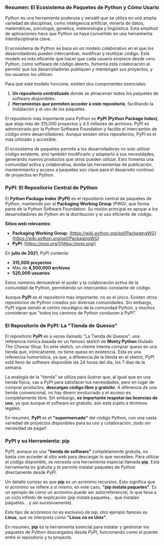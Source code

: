 ### Resumen: El Ecosistema de Paquetes de Python y Cómo Usarlo

Python es una herramienta poderosa y versátil que se utiliza en una amplia variedad de disciplinas, como inteligencia artificial, minería de datos, matemáticas, psicología, genética, meteorología y lingüística. Esta amplitud de aplicaciones hace que Python se haya convertido en una herramienta interdisciplinaria clave.

El ecosistema de Python se basa en un modelo colaborativo en el que los desarrolladores pueden intercambiar, modificar y reutilizar código. Este modelo es más eficiente que hacer que cada usuario empiece desde cero. Python, como software de código abierto, fomenta esta colaboración al permitir que los desarrolladores publiquen y mantengan sus proyectos, y los usuarios los utilicen. 

Para que este modelo funcione, existen dos componentes esenciales:
1. **Un repositorio centralizado** donde se almacenan todos los paquetes de software disponibles.
2. **Herramientas que permiten acceder a este repositorio**, facilitando la instalación y el uso de los paquetes.

El repositorio más importante para Python es **PyPI (Python Package Index)**, que aloja más de 315,000 proyectos y 4.5 millones de archivos. PyPI es administrado por la Python Software Foundation y facilita el intercambio de código entre desarrolladores. Aunque existen otros repositorios, PyPI es el más utilizado y accesible.

El ecosistema de paquetes permite a los desarrolladores no solo utilizar código existente, sino también modificarlo y adaptarlo a sus necesidades, generando nuevos productos que otros pueden utilizar. Esto fomenta una comunidad activa y colaborativa, donde las herramientas de publicación, mantenimiento y acceso a paquetes son clave para el desarrollo continuo de proyectos en Python.

### PyPI: El Repositorio Central de Python

El **Python Package Index (PyPI)** es el repositorio central de paquetes de Python, mantenido por el **Packaging Working Group** (PWG), que forma parte de la Python Software Foundation. Su misión principal es apoyar a los desarrolladores de Python en la distribución y el uso eficiente de código.

**Sitios web relevantes:**
- **Packaging Working Group**: [https://wiki.python.org/psf/PackagingWG](https://wiki.python.org/psf/PackagingWG)
- **PyPI**: [https://pypi.org/](https://pypi.org/)

En **julio de 2021**, PyPI contenía:
- **315,000 proyectos**
- Más de **4,500,000 archivos**
- **520,000 usuarios**

Estos números demuestran el poder y la colaboración activa de la comunidad de Python, permitiendo un intercambio constante de código.

Aunque **PyPI** es el repositorio más importante, no es el único. Existen otros repositorios de Python creados por diversas comunidades. Sin embargo, PyPI sigue siendo el centro neurálgico de la comunidad Python, y muchos consideran que "todos los caminos de Python conducen a PyPI".

### El Repositorio de PyPI: La "Tienda de Quesos"

El repositorio **PyPI** es a veces llamado "La Tienda de Quesos", una referencia irónica basada en un famoso sketch de **Monty Python** titulado *The Cheese Shop*. En este sketch, un cliente intenta comprar queso en una tienda que, irónicamente, no tiene queso en existencia. Esta es una referencia humorística, ya que, a diferencia de la tienda en el sketch, PyPI está lleno de software disponible las 24 horas del día, los 7 días de la semana.

La analogía de la "tienda" se utiliza para ilustrar que, al igual que en una tienda física, vas a PyPI para satisfacer tus necesidades, pero en lugar de comprar productos, **descargas código libre y gratuito**. A diferencia de una tienda convencional, no hay dinero involucrado y el acceso es completamente libre. Sin embargo, **es importante respetar las licencias de uso**, ya que aunque el software es gratuito, aún está sujeto a términos legales.

En resumen, **PyPI** es el **"supermercado"** del código Python, con una vasta variedad de proyectos disponibles para su uso y colaboración, ¡todo sin necesidad de pagar!

### PyPI y su Herramienta: **pip**

PyPI, aunque es una **"tienda de software"** completamente gratuita, no basta con acceder al sitio web para descargar lo que necesites. Para utilizar el código disponible, se necesita una herramienta especial llamada **pip**. Esta herramienta es gratuita y te permite instalar paquetes de Python directamente desde PyPI.

Un detalle curioso es que **pip** es un acrónimo recursivo. Esto significa que el acrónimo se refiere a sí mismo, en este caso, **"pip instala paquetes"**. Es un ejemplo de cómo un acrónimo puede ser autorreferencial, lo que lleva a un ciclo infinito de explicación (pip instala paquetes... que instalan paquetes... y así sucesivamente).

Este tipo de acrónimos no es exclusivo de pip; otro ejemplo famoso es **Linux**, que se interpreta como **"Linux no es Unix"**.

En resumen, **pip** es la herramienta esencial para instalar y gestionar los paquetes de Python descargados desde PyPI, funcionando como el puente entre el repositorio y tu proyecto.
